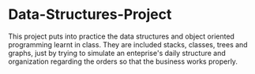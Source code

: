 # Data-Structures-Project
This project puts into practice the data structures and object oriented programming learnt in class. They are included stacks, classes, trees and graphs, just by trying to simulate an enteprise's daily structure and organization regarding the orders so that the business works properly.
